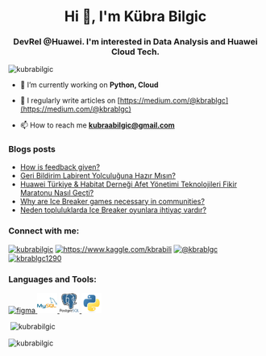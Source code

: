 <h1 align="center">Hi 👋, I'm Kübra Bilgic</h1>
<h3 align="center">DevRel @Huawei. I'm interested in Data Analysis and Huawei Cloud Tech.</h3>

<p align="left"> <img src="https://komarev.com/ghpvc/?username=kubrabilgic&label=Profile%20views&color=0e75b6&style=flat" alt="kubrabilgic" /> </p>

- 🔭 I’m currently working on **Python, Cloud**

- 📝 I regularly write articles on [https://medium.com/@kbrablgc](https://medium.com/@kbrablgc)

- 📫 How to reach me **kubraabilgic@gmail.com**

### Blogs posts
<!-- BLOG-POST-LIST:START -->
- [How is feedback given?](https://medium.com/huawei-developers/how-is-feedback-given-5486f28560f1?source=rss-de92bb5b20a9------2)
- [Geri Bildirim Labirent Yolculuğuna Hazır Mısın?](https://medium.com/huawei-developers-tr/geri-bildirim-labirent-yolculu%C4%9Funa-haz%C4%B1r-m%C4%B1s%C4%B1n-a55ae0bcdfa8?source=rss-de92bb5b20a9------2)
- [Huawei Türkiye &amp; Habitat Derneği Afet Yönetimi Teknolojileri Fikir Maratonu Nasıl Geçti?](https://medium.com/huawei-developers-tr/huawei-t%C3%BCrkiye-habitat-derne%C4%9Fi-afet-y%C3%B6netimi-teknolojileri-fikir-maratonu-nas%C4%B1l-ge%C3%A7ti-c36459500ea2?source=rss-de92bb5b20a9------2)
- [Why are Ice Breaker games necessary in communities?](https://medium.com/huawei-developers/why-are-ice-breaker-games-necessary-in-communities-5a44cbcd6a6f?source=rss-de92bb5b20a9------2)
- [Neden topluluklarda Ice Breaker oyunlara ihtiyaç vardır?](https://medium.com/huawei-developers-tr/neden-topluluklarda-ice-breaking-oyunlar-c07008a4776d?source=rss-de92bb5b20a9------2)
<!-- BLOG-POST-LIST:END -->

<h3 align="left">Connect with me:</h3>
<p align="left">
<a href="https://linkedin.com/in/kubrabilgic" target="blank"><img align="center" src="https://raw.githubusercontent.com/rahuldkjain/github-profile-readme-generator/master/src/images/icons/Social/linked-in-alt.svg" alt="kubrabilgic" height="30" width="40" /></a>
<a href="https://www.kaggle.com/kbrabili" target="blank"><img align="center" src="https://raw.githubusercontent.com/rahuldkjain/github-profile-readme-generator/master/src/images/icons/Social/kaggle.svg" alt="https://www.kaggle.com/kbrabili" height="30" width="40" /></a>
<a href="https://medium.com/@kbrablgc" target="blank"><img align="center" src="https://raw.githubusercontent.com/rahuldkjain/github-profile-readme-generator/master/src/images/icons/Social/medium.svg" alt="@kbrablgc" height="30" width="40" /></a>
<a href="https://www.hackerrank.com/kbrablgc1290" target="blank"><img align="center" src="https://raw.githubusercontent.com/rahuldkjain/github-profile-readme-generator/master/src/images/icons/Social/hackerrank.svg" alt="kbrablgc1290" height="30" width="40" /></a>
</p>

<h3 align="left">Languages and Tools:</h3>
<p align="left"> <a href="https://www.figma.com/" target="_blank" rel="noreferrer"> <img src="https://www.vectorlogo.zone/logos/figma/figma-icon.svg" alt="figma" width="40" height="40"/> </a> <a href="https://www.mysql.com/" target="_blank" rel="noreferrer"> <img src="https://raw.githubusercontent.com/devicons/devicon/master/icons/mysql/mysql-original-wordmark.svg" alt="mysql" width="40" height="40"/> </a> <a href="https://www.postgresql.org" target="_blank" rel="noreferrer"> <img src="https://raw.githubusercontent.com/devicons/devicon/master/icons/postgresql/postgresql-original-wordmark.svg" alt="postgresql" width="40" height="40"/> </a> <a href="https://www.python.org" target="_blank" rel="noreferrer"> <img src="https://raw.githubusercontent.com/devicons/devicon/master/icons/python/python-original.svg" alt="python" width="40" height="40"/> </a> </p>

<p>&nbsp;<img align="center" src="https://github-readme-stats.vercel.app/api?username=kubrabilgic&show_icons=true&locale=en" alt="kubrabilgic" /></p>

<p><img align="center" src="https://github-readme-streak-stats.herokuapp.com/?user=kubrabilgic&" alt="kubrabilgic" /></p>
